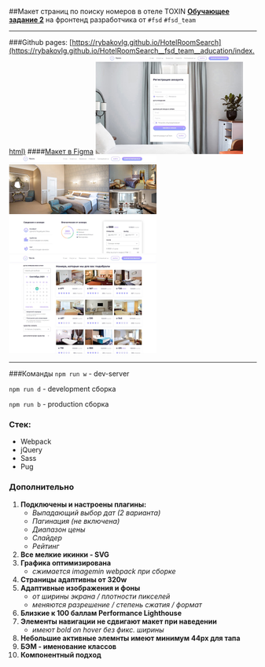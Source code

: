 ##Макет страниц по поиску номеров в отеле TOXIN
[**Обучающее задание 2**](https://rizzoma.com/topic/d5c429337bcaa70548fb5aeedee6d92b/0_b_8ndo_78h6s/) на фронтенд разработчика от `#fsd` `#fsd_team`

-----
###Github pages: [https://rybakovlg.github.io/HotelRoomSearch](https://rybakovlg.github.io/HotelRoomSearch__fsd_team__aducation/index.html)
####[Макет в Figma](https://www.figma.com/file/nDL1LMsLtaD4XEAfQZCVIR/MetaLamp-(former-FSD)-frontend-education-program.-The-2nd-task-(Copy))
[![reg-page](pages_img/Screenshot_2.jpg "Регистрация")](https://rybakovlg.github.io/HotelRoomSearch__fsd_team__aducation/app/registration-page.html)
[![info-page](pages_img/Screenshot_4.jpg "Подробнее")](https://rybakovlg.github.io/HotelRoomSearch__fsd_team__aducation/app/room-details.html)
[![search-page](pages_img/Screenshot_3.jpg "Поиск")](https://rybakovlg.github.io/HotelRoomSearch__fsd_team__aducation/app/search-room.html)

----
###Команды
`npm run w` - dev-server

`npm run d` - development сборка

`npm run b` - production сборка

### Стек:
- Webpack
- jQuery
- Sass
- Pug

### Дополнительно
1. **Подключены и настроены плагины:**
    - *Выпадающий выбор дат (2 варианта)*
    - *Пагинация (не включена)*
    - *Диапазон цены*
    - *Слайдер*
    - *Рейтинг*
2. **Все мелкие икинки - SVG**
3. **Графика оптимизирована**
    - *сжимается imagemin webpack при сборке*
4. **Страницы адаптивны от 320w**
5. **Адаптивные изображения и фоны**
    - *от ширины экрана / плотности пикселей*
    - *меняются разрешение / степень сжатия / формат*
6. **Близкие к 100 баллам Performance Lighthouse**
7. **Элементы навигации не сдвигают макет при наведении**
    - *имеют bold on hover без фикс. ширины*
8. **Небольшие активные элемнты имеют минимум 44px для тапа**
9. **БЭМ - именование классов**
10. **Компонентный подход**
